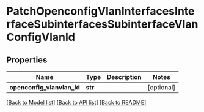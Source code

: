 # PatchOpenconfigVlanInterfacesInterfaceSubinterfacesSubinterfaceVlanConfigVlanId

## Properties
Name | Type | Description | Notes
------------ | ------------- | ------------- | -------------
**openconfig_vlanvlan_id** | **str** |  | [optional] 

[[Back to Model list]](../README.md#documentation-for-models) [[Back to API list]](../README.md#documentation-for-api-endpoints) [[Back to README]](../README.md)


